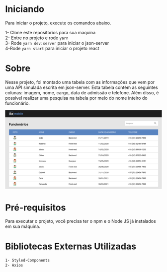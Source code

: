 # Iniciando
Para iniciar o projeto, execute os comandos abaixo.

1- Clone este repositórios para sua maquina <br />
2- Entre no projeto e rode `yarn` <br />
3- Rode `yarn dev:server` para iniciar o json-server <br />
4-Rode `yarn start` para iniciar o projeto react

# Sobre
Nesse projeto, foi montado uma tabela com as informações que vem por uma API simulada escrita em json-server. 
Esta tabela contém as seguintes colunas: imagem, nome, cargo, data de admissão e telefone. Além disso, é possivel realizar uma pesquisa na tabela por meio do nome inteiro do funcionário.

![image](https://github.com/King-ego/assets_images_be_mobile/blob/main/table_funcionarios.png?raw=true)

# Pré-requisitos
Para executar o projeto, você precisa ter o npm e o Node JS já instalados em sua máquina.

# Bibliotecas Externas Utilizadas

```
1- Styled-Components
2- Axios
```




